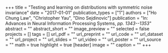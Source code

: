 +++
title = "Testing and learning on distributions with symmetric noise invariance"
date = "2017-01-01"
publication_types = ["1"]
authors = ["Ho Chung Law", "Christopher Yau", "Dino Sejdinovic"]
publication = "In: Advances in Neural Information Processing Systems, _pp. 1343--1353_"
abstract = ""
abstract_short = ""
image_preview = ""
selected = false
projects = []
tags = []
url_pdf = ""
url_preprint = ""
url_code = ""
url_dataset = ""
url_project = ""
url_slides = ""
url_video = ""
url_poster = ""
url_source = ""
math = true
highlight = true
[header]
image = ""
caption = ""
+++
